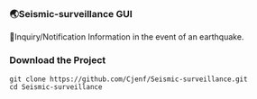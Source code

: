 ### 🌏Seismic-surveillance GUI
🔔Inquiry/Notification Information in the event of an earthquake.

### **Download the Project**
```git
git clone https://github.com/Cjenf/Seismic-surveillance.git
cd Seismic-surveillance
```
